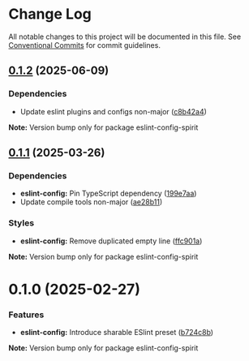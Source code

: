 # Change Log

All notable changes to this project will be documented in this file.
See [Conventional Commits](https://conventionalcommits.org) for commit guidelines.

<a name="0.1.2"></a>

## [0.1.2](https://github.com/lmc-eu/spirit-design-system/compare/eslint-config-spirit@0.1.1...eslint-config-spirit@0.1.2) (2025-06-09)

### Dependencies

- Update eslint plugins and configs non-major ([c8b42a4](https://github.com/lmc-eu/spirit-design-system/commit/c8b42a4))

**Note:** Version bump only for package eslint-config-spirit

<a name="0.1.1"></a>

## [0.1.1](https://github.com/lmc-eu/spirit-design-system/compare/eslint-config-spirit@0.1.0...eslint-config-spirit@0.1.1) (2025-03-26)

### Dependencies

- **eslint-config:** Pin TypeScript dependency ([199e7aa](https://github.com/lmc-eu/spirit-design-system/commit/199e7aa))
- Update compile tools non-major ([ae28b11](https://github.com/lmc-eu/spirit-design-system/commit/ae28b11))

### Styles

- **eslint-config:** Remove duplicated empty line ([ffc901a](https://github.com/lmc-eu/spirit-design-system/commit/ffc901a))

**Note:** Version bump only for package eslint-config-spirit

<a name="0.1.0"></a>

# 0.1.0 (2025-02-27)

### Features

- **eslint-config:** Introduce sharable ESlint preset ([b724c8b](https://github.com/lmc-eu/spirit-design-system/commit/b724c8b))

**Note:** Version bump only for package eslint-config-spirit
